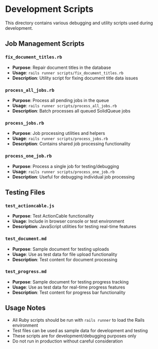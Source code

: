 # Development Scripts

This directory contains various debugging and utility scripts used during development.

## Job Management Scripts

### `fix_document_titles.rb`
- **Purpose**: Repair document titles in the database
- **Usage**: `rails runner scripts/fix_document_titles.rb`
- **Description**: Utility script for fixing document title data issues

### `process_all_jobs.rb` 
- **Purpose**: Process all pending jobs in the queue
- **Usage**: `rails runner scripts/process_all_jobs.rb`
- **Description**: Batch processes all queued SolidQueue jobs

### `process_jobs.rb`
- **Purpose**: Job processing utilities and helpers
- **Usage**: `rails runner scripts/process_jobs.rb`
- **Description**: Contains shared job processing functionality

### `process_one_job.rb`
- **Purpose**: Process a single job for testing/debugging
- **Usage**: `rails runner scripts/process_one_job.rb`
- **Description**: Useful for debugging individual job processing

## Testing Files

### `test_actioncable.js`
- **Purpose**: Test ActionCable functionality
- **Usage**: Include in browser console or test environment
- **Description**: JavaScript utilities for testing real-time features

### `test_document.md`
- **Purpose**: Sample document for testing uploads
- **Usage**: Use as test data for file upload functionality
- **Description**: Test content for document processing

### `test_progress.md`
- **Purpose**: Sample document for testing progress tracking
- **Usage**: Use as test data for real-time progress features
- **Description**: Test content for progress bar functionality

## Usage Notes

- All Ruby scripts should be run with `rails runner` to load the Rails environment
- Test files can be used as sample data for development and testing
- These scripts are for development/debugging purposes only
- Do not run in production without careful consideration